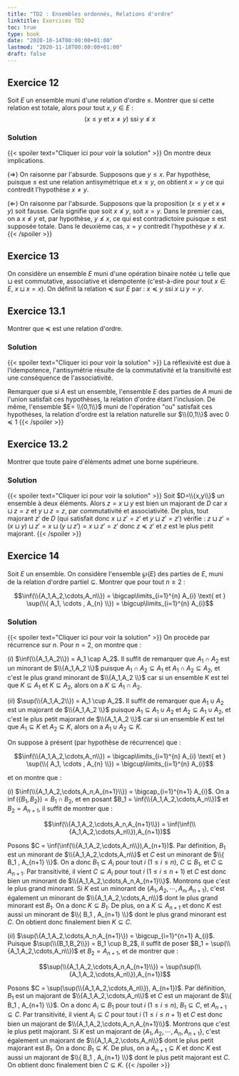 ```yaml
---
title: "TD2 : Ensembles ordonnés, Relations d'ordre"
linktitle: Exercices TD2
toc: true
type: book
date: "2020-10-14T00:00:00+01:00"
lastmod: "2020-11-18T00:00:00+01:00"
draft: false
---
```




## Exercice 12

Soit $E$ un ensemble muni d'une relation d'ordre $\leq$. Montrer que si cette relation est totale, alors pour tout $x,y \in E$ :
$$(x \leq y \text{ et } x \neq y) \text{ ssi } y \not \leq x$$

### Solution

{{< spoiler text="Cliquer ici pour voir la solution" >}}
On montre deux implications.

($\Rightarrow$) On raisonne par l'absurde. Supposons que $y \leq x$. Par hypothèse, puisque $\leq$ est une relation antisymétrique et $x \leq y$, on obtient $x=y$ ce qui contredit l'hypothèse $x \neq y$.

($\Leftarrow$) On raisonne par l'absurde. Supposons que la proposition $(x \leq y \text{ et } x \neq y)$ soit fausse. Cela signifie que soit $x \not \leq y$, soit $x=y$. Dans le premier cas, on a $x \not \leq y$ et, par hypothèse, $y \not \leq x$, ce qui est contradictoire puisque $\leq$ est supposée totale.
Dans le deuxième cas, $x=y$ contredit l'hypothèse $y \not \leq x$.
{{< /spoiler >}}

## Exercice 13

On considère un ensemble $E$ muni d'une opération binaire notée $\sqcup$ telle que $\sqcup$ est commutative, associative et idempotente (c'est-à-dire pour tout $x \in E$, $x \sqcup x = x$). On définit la relation $\preceq$ sur $E$ par : $x \preceq y$ ssi $x \sqcup y = y$.

## Exercice 13.1

Montrer que $\preceq$ est une relation d'ordre.

### Solution

{{< spoiler text="Cliquer ici pour voir la solution" >}}
La réflexivité est due à l'idempotence, l'antisymétrie résulte de la commutativité et la transitivité est une conséquence de l'associativité.

Remarquer que si $A$ est un ensemble, l'ensemble $E$ des parties de $A$ muni de l'union satisfait ces hypothèses, la relation d'ordre étant l'inclusion. De même, l'ensemble $E= \\{0,1\\}$ muni de l'opération "ou" satisfait ces hypothèses, la relation d'ordre est la relation naturelle sur $\\{0,1\\}$ avec $0 \preceq 1$
{{< /spoiler >}}

## Exercice 13.2

Montrer que toute paire d'éléments admet une borne supérieure.

### Solution

{{< spoiler text="Cliquer ici pour voir la solution" >}}
Soit $D=\\{x,y\\}$ un ensemble à deux éléments. Alors $z=x \sqcup y$ est bien un majorant de $D$ car $x \sqcup z = z$ et $y \sqcup z=z$, par commutativité et associativité. De plus, tout majorant $z'$ de $D$ (qui satisfait donc $x \sqcup z' = z'$ et $y \sqcup z'=z'$) vérifie : $z \sqcup z'=(x \sqcup y)\sqcup z'=x \sqcup (y\sqcup z')=x \sqcup z'=z'$ donc $z \preceq z'$ et $z$ est le plus petit majorant.
{{< /spoiler >}}

## Exercice 14

Soit $E$ un ensemble. On considère l'ensemble $\wp(E)$ des parties de $E$, muni de la relation d'ordre partiel $\subseteq$. Montrer que pour tout $n \geq 2$ :

$$\inf(\\{A_1,A_2,\cdots,A_n\\}) = \bigcap\limits_{i=1}^{n} A_{i} \text{ et } \sup(\\{ A_1, \cdots , A_{n} \\}) = \bigcup\limits_{i=1}^{n} A_{i}$$

### Solution

{{< spoiler text="Cliquer ici pour voir la solution" >}}
On procède par récurrence sur $n$. Pour $n=2$, on montre que :

($i$) $\inf(\\{A_1,A_2\\}) = A_1 \cap A_2$. Il suffit de remarquer que $A_1 \cap A_2$ est un minorant de $\\{A_1,A_2 \\}$ puisque $A_1 \cap A_2 \subseteq A_1$ et $A_1 \cap A_2 \subseteq A_2$, et c'est le plus grand minorant de $\\{A_1,A_2 \\}$ car si un ensemble $K$ est tel que $K \subseteq A_1$ et $K \subseteq A_2$, alors on a $K \subseteq A_1 \cap A_2$.

($ii$) $\sup(\\{A_1,A_2\\}) = A_1 \cup A_2$. Il suffit de remarquer que $A_1 \cup A_2$ est un majorant de $\\{A_1,A_2 \\}$ puisque $A_1 \subseteq A_1 \cup A_2$ et   $A_2 \subseteq A_1 \cup A_2$, et c'est le plus petit majorant de $\\{A_1,A_2 \\}$ car si un ensemble $K$ est tel que $A_1 \subseteq K$ et $A_2 \subseteq K$, alors on a $A_1 \cup A_2 \subseteq K$.

On suppose à présent (par hypothèse de récurrence) que :

$$\inf(\\{A_1,A_2,\cdots,A_n\\}) = \bigcap\limits_{i=1}^{n} A_{i} \text{ et } \sup(\\{ A_1, \cdots , A_{n} \\}) = \bigcup\limits_{i=1}^{n} A_{i}$$

et on montre que :

($i$) $\inf(\\{A_1,A_2,\cdots,A_n,A_{n+1}\\}) = \bigcap_{i=1}^{n+1} A_{i}$. On a $\inf(\{B_1,B_2\}) = B_1 \cap B_2$, et en posant $B_1 = \inf(\\{A_1,A_2,\cdots,A_n\\})$ et $B_2 = A_{n+1}$, il suffit de montrer que :

$$\inf(\\{A_1,A_2,\cdots,A_n,A_{n+1}\\}) = \inf(\inf(\\{A_1,A_2,\cdots,A_n\\}),A_{n+1})$$

Posons $C = \inf(\inf(\\{A_1,A_2,\cdots,A_n\\}),A_{n+1})$. Par définition, $B_1$ est un minorant de $\\{A_1,A_2,\cdots,A_n\\}$ et $C$ est un minorant de $\\{ B_1 , A_{n+1} \\}$. On a donc  $B_1 \subseteq A_i$ pour tout $i$ ($1 \le i \le n$), $C \subseteq B_1$, et $C \subseteq A_{n+1}$. Par transitivité, il vient $C \subseteq A_i$ pour tout $i$ ($1 \le i \le n+1$) et $C$ est donc bien un minorant de $\\{A_1,A_2,\cdots,A_n,A_{n+1}\\}$. Montrons que c'est le plus grand minorant. Si $K$ est un minorant de $\{A_1,A_2,\cdots,A_n,A_{n+1}\}$, c'est également un minorant de $\\{A_1,A_2,\cdots,A_n\\}$ dont le plus grand minorant est $B_1$. On a donc $K \subseteq B_1$. De plus, on a $K \subseteq A_{n+1}$ et donc $K$ est aussi un minorant de $\\{ B_1 , A_{n+1} \\}$ dont le plus grand minorant est $C$. On obtient donc finalement bien $K \subseteq C$.

($ii$) $\sup(\{A_1,A_2,\cdots,A_n,A_{n+1}\}) = \bigcup_{i=1}^{n+1} A_{i}$. Puisque $\sup(\\{B_1,B_2\\}) = B_1 \cup B_2$, il suffit de poser $B_1 = \sup(\\{A_1,A_2,\cdots,A_n\\})$ et $B_2 = A_{n+1}$, et de montrer que :

$$\sup(\\{A_1,A_2,\cdots,A_n,A_{n+1}\\}) = \sup(\sup(\\{A_1,A_2,\cdots,A_n\\}),A_{n+1})$$

Posons $C = \sup(\sup(\\{A_1,A_2,\cdots,A_n\\}), A_{n+1})$. Par définition, $B_1$ est un majorant de $\\{A_1,A_2,\cdots,A_n\\}$ et $C$ est un majorant de $\\{ B_1 , A_{n+1} \\}$. On a donc  $A_i \subseteq B_1$ pour tout $i$ ($1 \le i \le n$), $B_1 \subseteq C$, et $A_{n+1} \subseteq C$. Par transitivité, il vient $A_i \subseteq C$ pour tout $i$ ($1 \le i \le n+1$) et $C$ est donc bien un majorant de $\\{A_1,A_2,\cdots,A_n,A_{n+1}\\}$. Montrons que c'est le plus petit majorant. Si $K$ est un majorant de $\{A_1,A_2,\cdots,A_n,A_{n+1}\}$, c'est également un majorant de $\\{A_1,A_2,\cdots,A_n\\}$ dont le plus petit majorant est $B_1$. On a donc $B_1 \subseteq K$. De plus, on a $A_{n+1} \subseteq K$ et donc $K$ est aussi un majorant de $\\{ B_1 , A_{n+1} \\}$ dont le plus petit majorant est $C$. On obtient donc finalement bien $C \subseteq K$.
{{< /spoiler >}}
